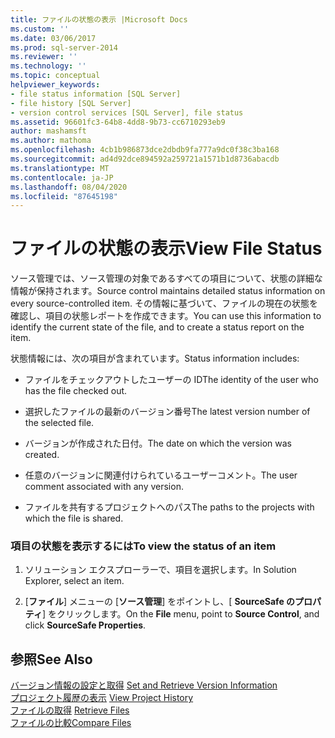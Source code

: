 ```yaml
---
title: ファイルの状態の表示 |Microsoft Docs
ms.custom: ''
ms.date: 03/06/2017
ms.prod: sql-server-2014
ms.reviewer: ''
ms.technology: ''
ms.topic: conceptual
helpviewer_keywords:
- file status information [SQL Server]
- file history [SQL Server]
- version control services [SQL Server], file status
ms.assetid: 96601fc3-64b8-4dd8-9b73-cc6710293eb9
author: mashamsft
ms.author: mathoma
ms.openlocfilehash: 4cb1b986873dce2dbdb9fa777a9dc0f38c3ba168
ms.sourcegitcommit: ad4d92dce894592a259721a1571b1d8736abacdb
ms.translationtype: MT
ms.contentlocale: ja-JP
ms.lasthandoff: 08/04/2020
ms.locfileid: "87645198"
---
```

# <a name="view-file-status"></a><span data-ttu-id="76221-102">ファイルの状態の表示</span><span class="sxs-lookup"><span data-stu-id="76221-102">View File Status</span></span>
  <span data-ttu-id="76221-103">ソース管理では、ソース管理の対象であるすべての項目について、状態の詳細な情報が保持されます。</span><span class="sxs-lookup"><span data-stu-id="76221-103">Source control maintains detailed status information on every source-controlled item.</span></span> <span data-ttu-id="76221-104">その情報に基づいて、ファイルの現在の状態を確認し、項目の状態レポートを作成できます。</span><span class="sxs-lookup"><span data-stu-id="76221-104">You can use this information to identify the current state of the file, and to create a status report on the item.</span></span>  
  
 <span data-ttu-id="76221-105">状態情報には、次の項目が含まれています。</span><span class="sxs-lookup"><span data-stu-id="76221-105">Status information includes:</span></span>  
  
-   <span data-ttu-id="76221-106">ファイルをチェックアウトしたユーザーの ID</span><span class="sxs-lookup"><span data-stu-id="76221-106">The identity of the user who has the file checked out.</span></span>  
  
-   <span data-ttu-id="76221-107">選択したファイルの最新のバージョン番号</span><span class="sxs-lookup"><span data-stu-id="76221-107">The latest version number of the selected file.</span></span>  
  
-   <span data-ttu-id="76221-108">バージョンが作成された日付。</span><span class="sxs-lookup"><span data-stu-id="76221-108">The date on which the version was created.</span></span>  
  
-   <span data-ttu-id="76221-109">任意のバージョンに関連付けられているユーザーコメント。</span><span class="sxs-lookup"><span data-stu-id="76221-109">The user comment associated with any version.</span></span>  
  
-   <span data-ttu-id="76221-110">ファイルを共有するプロジェクトへのパス</span><span class="sxs-lookup"><span data-stu-id="76221-110">The paths to the projects with which the file is shared.</span></span>  
  
### <a name="to-view-the-status-of-an-item"></a><span data-ttu-id="76221-111">項目の状態を表示するには</span><span class="sxs-lookup"><span data-stu-id="76221-111">To view the status of an item</span></span>  
  
1.  <span data-ttu-id="76221-112">ソリューション エクスプローラーで、項目を選択します。</span><span class="sxs-lookup"><span data-stu-id="76221-112">In Solution Explorer, select an item.</span></span>  
  
2.  <span data-ttu-id="76221-113">[**ファイル**] メニューの [**ソース管理**] をポイントし、[ **SourceSafe のプロパティ**] をクリックします。</span><span class="sxs-lookup"><span data-stu-id="76221-113">On the **File** menu, point to **Source Control**, and click **SourceSafe Properties**.</span></span>  
  
## <a name="see-also"></a><span data-ttu-id="76221-114">参照</span><span class="sxs-lookup"><span data-stu-id="76221-114">See Also</span></span>  
 <span data-ttu-id="76221-115">[バージョン情報の設定と取得](../../2014/database-engine/set-and-retrieve-version-information.md) </span><span class="sxs-lookup"><span data-stu-id="76221-115">[Set and Retrieve Version Information](../../2014/database-engine/set-and-retrieve-version-information.md) </span></span>  
 <span data-ttu-id="76221-116">[プロジェクト履歴の表示](../../2014/database-engine/view-project-history.md) </span><span class="sxs-lookup"><span data-stu-id="76221-116">[View Project History](../../2014/database-engine/view-project-history.md) </span></span>  
 <span data-ttu-id="76221-117">[ファイルの取得](../../2014/database-engine/retrieve-files.md) </span><span class="sxs-lookup"><span data-stu-id="76221-117">[Retrieve Files](../../2014/database-engine/retrieve-files.md) </span></span>  
 [<span data-ttu-id="76221-118">ファイルの比較</span><span class="sxs-lookup"><span data-stu-id="76221-118">Compare Files</span></span>](../../2014/database-engine/compare-files.md)  
  
  
